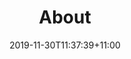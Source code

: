 ---
title: "About"
date: 2019-11-30T11:37:39+11:00
draft: false
categories:
 - 
tags:
 - 
featured_image:
---